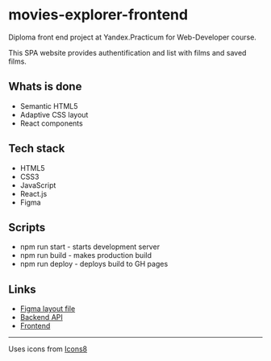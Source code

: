 # movies-explorer-frontend

Diploma front end project at Yandex.Practicum for Web-Developer course.

This SPA website provides authentification and list with films and saved films.

##  Whats is done
* Semantic HTML5
* Adaptive CSS layout
* React components

## Tech stack
* HTML5
* CSS3
* JavaScript
* React.js
* Figma

## Scripts 
* npm run start - starts development server
* npm run build - makes production build
* npm run deploy - deploys build to GH pages

## Links
* [Figma layout file](https://disk.yandex.ru/d/p6Z5kQBpCpwasg)
* [Backend API](https://github.com/Mikeloangel/movies-explorer-api)
* [Frontend](https://github.com/Mikeloangel/movies-explorer-frontend)

***
Uses icons from [Icons8](https://icons8.com)

